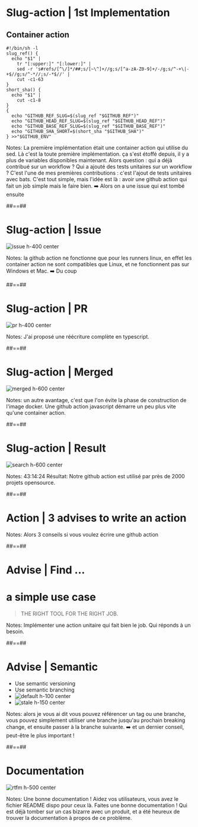 <!-- .slide: class="with-code max-height" -->

# Slug-action | 1st Implementation

## Container action

```shell
#!/bin/sh -l
slug_ref() {
  echo "$1" |
    tr "[:upper:]" "[:lower:]" |
    sed -r 's#refs/[^\/]*/##;s/[~\^]+//g;s/[^a-zA-Z0-9]+/-/g;s/^-+\|-+$//g;s/^-*//;s/-*$//' |
    cut -c1-63
}
short_sha() {
  echo "$1" |
    cut -c1-8
}
{
  echo "GITHUB_REF_SLUG=$(slug_ref "$GITHUB_REF")"
  echo "GITHUB_HEAD_REF_SLUG=$(slug_ref "$GITHUB_HEAD_REF")"
  echo "GITHUB_BASE_REF_SLUG=$(slug_ref "$GITHUB_BASE_REF")"
  echo "GITHUB_SHA_SHORT=$(short_sha "$GITHUB_SHA")"
} >>"$GITHUB_ENV"
```

Notes: La première implémentation était une container action qui utilise du sed. Là c'est la toute première implémentation. ça s'est étoffé depuis, il y a plus de variables disponibles maintenant. Alors question : qui a déjà contribué sur un workflow ? Qui a ajouté des tests unitaires sur un workflow ? C'est l'une de mes premières contributions : c'est l'ajout de tests unitaires avec bats. C'est tout simple, mais l'idée est là : avoir une github action qui fait un job simple mais le faire bien. ➡️ Alors on a une issue qui est tombé ensuite  

##==##

# Slug-action | Issue

![issue h-400 center](./assets/images/issue-other-os.png)

Notes: la github action ne fonctionne que pour les runners linux, en effet les container action ne sont compatibles que Linux, et ne fonctionnent pas sur Windows et Mac. ➡️ Du coup 

##==##

# Slug-action | PR

![pr h-400 center](./assets/images/issue-os-pr.png)

Notes: J'ai proposé une réécriture complète en typescript. 

##==##

# Slug-action | Merged

![merged h-600 center](./assets/images/twitter-merge-os-pr.png)

Notes: un autre avantage, c'est que l'on évite la phase de construction de l'image docker. Une github action javascript démarre un peu plus vite qu'une container action.  

##==##

# Slug-action | Result

![search h-600 center](./assets/images/github-code-search.png)

Notes: 43:14:24 Résultat: Notre github action est utilisé par près de 2000 projets opensource. 

##==##

<!-- .slide: class="transition sfeir-bg-red" -->

# Action | 3 advises to write an action

Notes: Alors 3 conseils si vous voulez écrire une github action

##==##

# Advise | Find ...

# a simple use case

> THE RIGHT TOOL FOR THE RIGHT JOB.

Notes: Implémenter une action unitaire qui fait bien le job. Qui réponds à un besoin. 

##==##

# Advise | Semantic

- Use semantic versioning
- Use semantic branching
- ![default h-100 center](./assets/images/github-default-branch.png)
- ![stale h-150 center](./assets/images/github-stale-branches.png)
<!-- .element: class="list-fragment" -->

Notes: alors je vous ai dit vous pouvez référencer un tag ou une branche, vous pouvez simplement utiliser une branche jusqu'au prochain breaking change, et ensuite passer à la branche suivante. ➡️ et un dernier conseil, peut-être le plus important !

##==##

# Documentation

![rtfm h-500 center](./assets/images/RTFM.png)

Notes:  Une bonne documentation ! Aidez vos utilisateurs, vous avez le fichier README dispo pour ceux là. Faites une bonne documentation ! Qui est déjà tomber sur un cas bizarre avec un produit, et a été heureux de trouver la documentation à propos de ce problème. 
